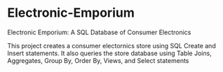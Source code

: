 # Electronic-Emporium
Electronic Emporium: A SQL Database of Consumer Electronics

This project creates a consumer electornics store using SQL Create and Insert statements. It also queries the store database using Table Joins, Aggregates, Group By, Order By, Views, and Select statements

